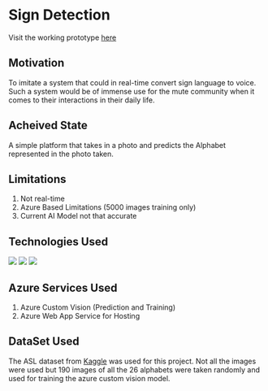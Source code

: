
# Sign Detection

Visit the working prototype [here](https://signpredictor.azurewebsites.net/)

## Motivation
To imitate a system that could in real-time convert sign language to voice. Such a system would be of immense use for the mute community when it comes to their interactions 
in their daily life.

## Acheived State
A simple platform that takes in a photo and predicts the Alphabet represented in the photo taken.

## Limitations

1. Not real-time
2. Azure Based Limitations (5000 images training only)
3. Current AI Model not that accurate

## Technologies Used

 <img src='https://img.shields.io/badge/Flask-000000?style=for-the-badge&logo=flask&logoColor=white'>
 <img src='https://img.shields.io/badge/Tailwind_CSS-38B2AC?style=for-the-badge&logo=tailwind-css&logoColor=white'>
 <img src='https://img.shields.io/badge/microsoft%20azure-0089D6?style=for-the-badge&logo=microsoft-azure&logoColor=white'>
 
 ## Azure Services Used
 1. Azure Custom Vision (Prediction and Training)
 2. Azure Web App Service for Hosting
 
 ## DataSet Used
 
 The ASL dataset from [Kaggle](https://www.kaggle.com/grassknoted/asl-alphabet) was used for this project. Not all the images were used but 190 images of all the 26 alphabets were taken 
 randomly and used for training the azure custom vision model.

